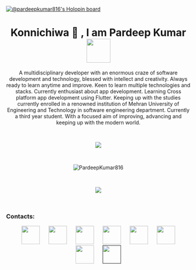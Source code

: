 [![@pardeepkumar816's Holopin board](https://holopin.me/pardeepkumar816)](https://holopin.io/@pardeepkumar816)

<h1 align="center">Konnichiwa 👋 , I am Pardeep Kumar <img src="https://encrypted-tbn0.gstatic.com/images?q=tbn:ANd9GcRntTQbbjP7CIWtl-9RZSW8-RlLTRaiJVyGpcU63xg_owLAl0OMmwwU_A-GcCHR7rq_3dU&usqp=CAU" width="65px"></h1>

<!-- <h3 align="center"> Software Engineering Student 👨‍💻. </h3> -->
<div align="center"> A multidisciplinary developer with an enormous craze of software development and technology, blessed with intellect and creativity. Always ready to learn anytime and improve. Keen to learn multiple technologies and stacks. Currently enthusiast about app development. Learning Cross platform app development using Flutter. Keeping up with the studies currently enrolled in a renowned institution of Mehran University of Engineering and Technology in software engineering department. Currently a third year student. With a focused aim of improving, advancing and keeping up with the modern world. </div>

&nbsp;

<p align="center">
  <img src="https://github-readme-stats.vercel.app/api?username=PardeepKumar816&show_icons=true&theme=dark">
</p>

<br>
<p align="center">
  <img align="center" src="https://github-readme-streak-stats.herokuapp.com/?user=PardeepKumar816&theme=dark" alt="PardeepKumar816" />
</p>
<br>

<p align="center">
  <img src="https://github-readme-stats.vercel.app/api/top-langs/?username=PardeepKumar816&theme=dark">
</p>

&nbsp;

<h3> Contacts: </h3>


<div align="center" width="100%">
 
[<img src="https://upload.wikimedia.org/wikipedia/commons/4/44/Facebook_Logo.png" width="50" height="50" hspace="10">](https://www.facebook.com/Pardeepmalhi816/) 
[<img src="https://image.similarpng.com/very-thumbnail/2020/07/Linkedin-logo-on-transparent--background-PNG.png" width="50" height="50" hspace="10">](https://www.linkedin.com/in/pardeep-kumar-a257221a1)
[<img src="https://upload.wikimedia.org/wikipedia/commons/thumb/4/4f/Twitter-logo.svg/2491px-Twitter-logo.svg.png" width="50" height="50" hspace="10" >](https://twitter.com/Pardeepm006)
[<img src="http://assets.stickpng.com/thumbs/580b57fcd9996e24bc43c521.png" width="50" height="50" hspace="10">](https://www.instagram.com/pardeep_hotwani/)
[<img src="https://i1.sndcdn.com/avatars-000708374642-k6d7gm-t500x500.jpg" width="50" height="50" hspace="10">](https://stackoverflow.com/users/13776220/pardeep-malhi)
[<img src="https://upload.wikimedia.org/wikipedia/commons/6/65/HackerRank_logo.png" width="50" height="50" hspace="10">](https://www.hackerrank.com/pardeepmalhi816)
[<img src="https://i.imgur.com/2LTDqtO.png" width="50" height="50" hspace="10" >](https://www.codewars.com/users/PardeepKumar816)
[<img src="https://www.freeiconspng.com/thumbs/youtube-logo-png/hd-youtube-logo-png-transparent-background-20.png" width="50" height="50" hspace="10">]()
 
</div>



<!-- https://cdn.icon-icons.com/icons2/2389/PNG/512/codewars_logo_icon_145389.png -->
<!--
**PardeepKumar816/PardeepKumar816** is a ✨ _special_ ✨ repository because its `README.md` (this file) appears on your GitHub profile.

Here are some ideas to get you started:

- 🔭 I’m currently working on ...
- 🌱 I’m currently learning ...
- 👯 I’m looking to collaborate on ...
- 🤔 I’m looking for help with ...
- 💬 Ask me about ...
- 📫 How to reach me: ...
- 😄 Pronouns: ...
- ⚡ Fun fact: ...
-->
